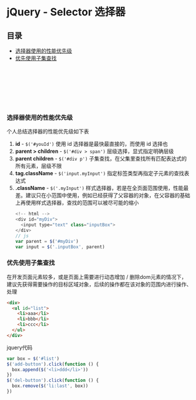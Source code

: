 # jQuery - Selector 选择器

## 目录

- [选择器使用的性能优先级](#选择器使用的性能优先级)
- [优先使用子集查找](#优先使用子集查找)



<br><br><br><br><br><br>

### 选择器使用的性能优先级

个人总结选择器的性能优先级如下表

1. **id** - `$('#youId')` 使用 id 选择器是最快最直接的，而使用 id 选择也
2. **parent > children** - `$('#div > span')` 层级选择，显式指定明确层级
3. **parent children** - `$('#div p')` 子集查找，在父集里查找所有匹配表达式的所有元素，层级不限
4. **tag.className** - `$('input.myInput')` 指定标签类型再指定子元素的查找表达式
5. **.className** - `$('.myInput')` 样式选择器，若是在全页面范围使用，性能最差。建议只在小范围中使用，例如已经获得了父容器的对象，在父容器的基础上再使用样式选择器，查找的范围可以被尽可能的缩小
    ```js
    <!-- html -->
    <div id="myDiv">
      <input type="text" class="inputBox">
    </div>
    // js
    var parent = $('#myDiv')
    var input = $('.inputBox', parent)
    ```

### 优先使用子集查找

在开发页面元素较多，或是页面上需要进行动态增加 / 删除dom元素的情况下，建议先获得需要操作的目标区域对象，后续的操作都在该对象的范围内进行操作、处理
```html
<div>
  <ul id="list">
    <li>aaa</li>
    <li>bbb</li>
    <li>ccc</li>
  </ul>
</div>
```

jquery代码

```js
var box = $('#list')
$('add-button').click(function () {
  box.append($('<li>ddd</li>'))
})
$('del-button').click(function () {
  box.remove($('li:last', box))
})
```
